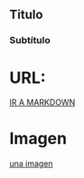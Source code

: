 ## Titulo

### Subtítulo

# URL:
[IR A MARKDOWN](https.markdown.es)

# Imagen
[una imagen](mark.png)

